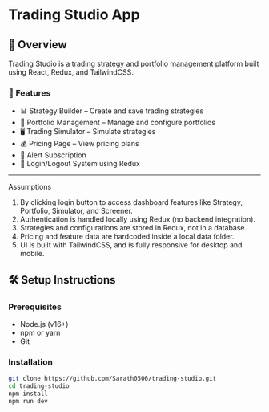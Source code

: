 # Trading Studio App

## 🚀 Overview
Trading Studio is a trading strategy and portfolio management platform built using React, Redux, and TailwindCSS.

### 🔹 Features
- 📊 Strategy Builder – Create and save trading strategies
- 💼 Portfolio Management – Manage and configure portfolios
- 🖥️ Trading Simulator – Simulate strategies
- 💰 Pricing Page – View pricing plans
- 🔔 Alert Subscription
- 🔑 Login/Logout System using Redux

---

Assumptions
1) By clicking login button to access dashboard features like Strategy, Portfolio, Simulator, and Screener.
2) Authentication is handled locally using Redux (no backend integration).
3) Strategies and configurations are stored in Redux, not in a database.
4) Pricing and feature data are hardcoded inside a local data folder.
5) UI is built with TailwindCSS, and is fully responsive for desktop and mobile.

## 🛠️ Setup Instructions

### Prerequisites
- Node.js (v16+)
- npm or yarn
- Git

### Installation
```bash
git clone https://github.com/Sarath0506/trading-studio.git
cd trading-studio
npm install
npm run dev

